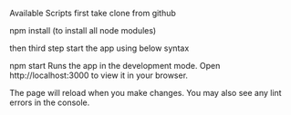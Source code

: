 Available Scripts
first take clone from github

npm install (to install all node modules)

then third step start the app using below syntax

npm start
Runs the app in the development mode.
Open http://localhost:3000 to view it in your browser.

The page will reload when you make changes.
You may also see any lint errors in the console.

